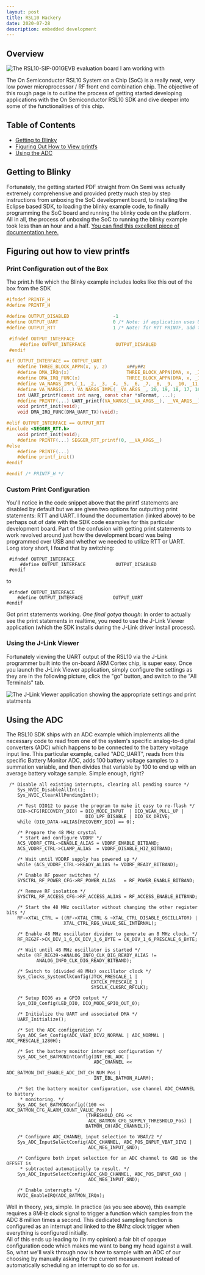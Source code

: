 ```yaml
---
layout: post
title: RSL10 Hackery
date: 2020-07-28
description: embedded development
---
```

## Overview
![The RSL10-SIP-001GEVB evaluation board I am working with](/assets/img/RSL10-SIP-001GEVB.jpg)  

The On Semiconductor RSL10 System on a Chip (SoC) is a really neat, _very_ low power microprocessor / RF front end combination chip. The objective of this rough page is to outline the process of getting started developing applications with the On Semiconductor RSL10 SDK and dive deeper into some of the functionalities of this chip.
## Table of Contents
- [Getting to Blinky](#getting-to-blinky)
- [Figuring Out How to View printfs](#figuring-out-how-to-view-printfs)
- [Using the ADC](#using-the-adc)  
## Getting to Blinky
Fortunately, the getting started PDF straight from On Semi was actually extremely comprehensive and provided pretty much step by step instructions from unboxing the SoC development board, to installing the Eclipse based SDK, to loading the blinky example code, to finally programming the SoC board and running the blinky code on the platform. All in all, the process of unboxing the SoC to running the blinky example took less than an hour and a half. [You can find this excellent piece of documentation here.](https://www.onsemi.com/pub/Collateral/RSL10%20GETTING%20STARTED%20GUIDE.PDF)

## Figuring out how to view printfs
### Print Configuration out of the Box
The print.h file which the Blinky example includes looks like this out of the box from the SDK

```C
#ifndef PRINTF_H
#define PRINTF_H

#define OUTPUT_DISABLED                -1
#define OUTPUT_UART                    0 /* Note: if application uses UART or DIO5, PRINTF over UART will be a conflict.  */
#define OUTPUT_RTT                     1 /* Note: for RTT PRINTF, add the SEGGER RTT component on your .rteconfig file */

 #ifndef OUTPUT_INTERFACE
     #define OUTPUT_INTERFACE           OUTPUT_DISABLED
 #endif

#if OUTPUT_INTERFACE == OUTPUT_UART
    #define THREE_BLOCK_APPN(x, y, z)       x##y##z
    #define DMA_IRQn(x)                     THREE_BLOCK_APPN(DMA, x, _IRQn)
    #define DMA_IRQ_FUNC(x)                 THREE_BLOCK_APPN(DMA, x, _IRQHandler)
    #define VA_NARGS_IMPL(_1, _2, _3, _4, _5, _6, _7, _8, _9, _10, _11, _12, _13, _14, _15, _16, _17, _18, _19, _20, N, ...) N
    #define VA_NARGS(...) VA_NARGS_IMPL(__VA_ARGS__, 20, 19, 18, 17, 16, 15, 14, 13, 12, 11, 10, 9, 8, 7, 6, 5, 4, 3, 2, 1)
    int UART_printf(const int narg, const char *sFormat, ...);
    #define PRINTF(...) UART_printf(VA_NARGS(__VA_ARGS__), __VA_ARGS__)
    void printf_init(void);
    void DMA_IRQ_FUNC(DMA_UART_TX)(void);

#elif OUTPUT_INTERFACE == OUTPUT_RTT
#include <SEGGER_RTT.h>
    void printf_init(void);
    #define PRINTF(...) SEGGER_RTT_printf(0, __VA_ARGS__)
#else
    #define PRINTF(...)
    #define printf_init()
#endif

#endif /* PRINTF_H */
```
### Custom Print Configuration
You'll notice in the code snippet above that the printf statements are disabled by default but we are given two options for outputting print statements: RTT and UART. I found the documentation (linked above) to be perhaps out of date with the SDK code examples for this particular development board. Part of the confusion with getting print statements to work revolved around just how the development board was being programmed over USB and whether we needed to utilize RTT or UART. Long story short, I found that by switching:
```
 #ifndef OUTPUT_INTERFACE
     #define OUTPUT_INTERFACE           OUTPUT_DISABLED
 #endif
 ```
 to
 ```
  #ifndef OUTPUT_INTERFACE
     #define OUTPUT_INTERFACE           OUTPUT_UART
 #endif
  ```
  Got print statements working. 
  *One final gotya though*: In order to actually see the print statements in realtime, you need to use the J-Link Viewer application (which the SDK installs during the J-Link driver install process). 
### Using the J-Link Viewer
Fortunately viewing the UART output of the RSL10 via the J-Link programmer built into the on-board ARM Cortex chip, is super easy. Once you launch the J-Link Viewer application, simply configure the settings as they are in the following picture, click the "go" button, and switch to the "All Terminals" tab.  

![The J-Link Viewer application showing the appropriate settings and print statments](/assets/img/jlink_viewer.PNG)
 
## Using the ADC
The RSL10 SDK ships with an ADC example which implements all the necessary code to read from one of the system's specific analog-to-digital converters (ADC) which happens to be connected to the battery voltage input line. This particular example, called "ADC_UART", reads from this specific Battery Monitor ADC, adds 100 battery voltage samples to a summation variable, and then divides that variable by 100 to end up with an average battery voltage sample. Simple enough, right? 
```
 /* Disable all existing interrupts, clearing all pending source */
    Sys_NVIC_DisableAllInt();
    Sys_NVIC_ClearAllPendingInt();

    /* Test DIO12 to pause the program to make it easy to re-flash */
    DIO->CFG[RECOVERY_DIO] = DIO_MODE_INPUT  | DIO_WEAK_PULL_UP |
                             DIO_LPF_DISABLE | DIO_6X_DRIVE;
    while (DIO_DATA->ALIAS[RECOVERY_DIO] == 0);

    /* Prepare the 48 MHz crystal
     * Start and configure VDDRF */
    ACS_VDDRF_CTRL->ENABLE_ALIAS = VDDRF_ENABLE_BITBAND;
    ACS_VDDRF_CTRL->CLAMP_ALIAS  = VDDRF_DISABLE_HIZ_BITBAND;

    /* Wait until VDDRF supply has powered up */
    while (ACS_VDDRF_CTRL->READY_ALIAS != VDDRF_READY_BITBAND);

    /* Enable RF power switches */
    SYSCTRL_RF_POWER_CFG->RF_POWER_ALIAS   = RF_POWER_ENABLE_BITBAND;

    /* Remove RF isolation */
    SYSCTRL_RF_ACCESS_CFG->RF_ACCESS_ALIAS = RF_ACCESS_ENABLE_BITBAND;

    /* Start the 48 MHz oscillator without changing the other register bits */
    RF->XTAL_CTRL = ((RF->XTAL_CTRL & ~XTAL_CTRL_DISABLE_OSCILLATOR) |
                     XTAL_CTRL_REG_VALUE_SEL_INTERNAL);

    /* Enable 48 MHz oscillator divider to generate an 8 MHz clock. */
    RF_REG2F->CK_DIV_1_6_CK_DIV_1_6_BYTE = CK_DIV_1_6_PRESCALE_6_BYTE;

    /* Wait until 48 MHz oscillator is started */
    while (RF_REG39->ANALOG_INFO_CLK_DIG_READY_ALIAS !=
           ANALOG_INFO_CLK_DIG_READY_BITBAND);

    /* Switch to (divided 48 MHz) oscillator clock */
    Sys_Clocks_SystemClkConfig(JTCK_PRESCALE_1 |
                               EXTCLK_PRESCALE_1 |
                               SYSCLK_CLKSRC_RFCLK);

    /* Setup DIO6 as a GPIO output */
    Sys_DIO_Config(LED_DIO, DIO_MODE_GPIO_OUT_0);

    /* Initialize the UART and associated DMA */
    UART_Initialize();

    /* Set the ADC configuration */
    Sys_ADC_Set_Config(ADC_VBAT_DIV2_NORMAL | ADC_NORMAL | ADC_PRESCALE_1280H);

    /* Set the battery monitor interrupt configuration */
    Sys_ADC_Set_BATMONIntConfig(INT_EBL_ADC |
                                ADC_CHANNEL <<
                                ADC_BATMON_INT_ENABLE_ADC_INT_CH_NUM_Pos |
                                INT_EBL_BATMON_ALARM);

    /* Set the battery monitor configuration, use channel ADC_CHANNEL to battery
     * monitoring. */
    Sys_ADC_Set_BATMONConfig((100 << ADC_BATMON_CFG_ALARM_COUNT_VALUE_Pos) |
                             (THRESHOLD_CFG <<
                              ADC_BATMON_CFG_SUPPLY_THRESHOLD_Pos) |
                             BATMON_CH(ADC_CHANNEL));

    /* Configure ADC_CHANNEL input selection to VBAT/2 */
    Sys_ADC_InputSelectConfig(ADC_CHANNEL, ADC_POS_INPUT_VBAT_DIV2 |
                              ADC_NEG_INPUT_GND);

    /* Configure both input selection for an ADC channel to GND so the OFFSET is
     * subtracted automatically to result. */
    Sys_ADC_InputSelectConfig(ADC_GND_CHANNEL, ADC_POS_INPUT_GND |
                              ADC_NEG_INPUT_GND);

    /* Enable interrupts */
    NVIC_EnableIRQ(ADC_BATMON_IRQn);
```
Well in theory, _yes_, simple. In practice (as you see above), this example requires a 8MHz clock signal to trigger a function which samples from the ADC 8 million times a second. This dedicated sampling function is configured as an interrupt and linked to the 8Mhz clock trigger when everything is configured initially.  
All of this ends up leading to (in my opinion) a fair bit of opaque configuration code which makes me want to bang my head against a wall. So, what we'll walk through now is how to sample with an ADC of our choosing by manually asking for the current measurement instead of automatically scheduling an interrupt to do so for us.
